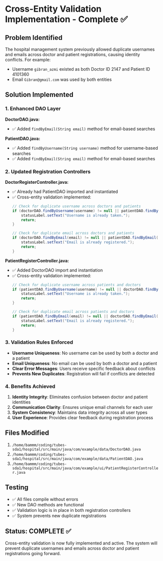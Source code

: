 # Cross-Entity Validation Implementation - Complete ✅

## Problem Identified
The hospital management system previously allowed duplicate usernames and emails across doctor and patient registrations, causing identity conflicts. For example:
- Username `gibran_azmi` existed as both Doctor ID 2147 and Patient ID 4101360
- Email `Gibran@gmail.com` was used by both entities

## Solution Implemented

### 1. Enhanced DAO Layer
**DoctorDAO.java:**
- ✅ Added `findByEmail(String email)` method for email-based searches

**PatientDAO.java:**
- ✅ Added `findByUsername(String username)` method for username-based searches  
- ✅ Added `findByEmail(String email)` method for email-based searches

### 2. Updated Registration Controllers
**DoctorRegisterController.java:**
- ✅ Already had PatientDAO imported and instantiated
- ✅ Cross-entity validation implemented:
  ```java
  // Check for duplicate username across doctors and patients
  if (doctorDAO.findByUsername(username) != null || patientDAO.findByUsername(username) != null) {
      statusLabel.setText("Username is already taken.");
      return;
  }

  // Check for duplicate email across doctors and patients  
  if (doctorDAO.findByEmail(email) != null || patientDAO.findByEmail(email) != null) {
      statusLabel.setText("Email is already registered.");
      return;
  }
  ```

**PatientRegisterController.java:**
- ✅ Added DoctorDAO import and instantiation
- ✅ Cross-entity validation implemented:
  ```java
  // Check for duplicate username across patients and doctors
  if (patientDAO.findByUsername(username) != null || doctorDAO.findByUsername(username) != null) {
      statusLabel.setText("Username is already taken.");
      return;
  }

  // Check for duplicate email across patients and doctors
  if (patientDAO.findByEmail(email) != null || doctorDAO.findByEmail(email) != null) {
      statusLabel.setText("Email is already registered.");
      return;
  }
  ```

### 3. Validation Rules Enforced
- **Username Uniqueness**: No username can be used by both a doctor and a patient
- **Email Uniqueness**: No email can be used by both a doctor and a patient
- **Clear Error Messages**: Users receive specific feedback about conflicts
- **Prevents New Duplicates**: Registration will fail if conflicts are detected

### 4. Benefits Achieved
1. **Identity Integrity**: Eliminates confusion between doctor and patient identities
2. **Communication Clarity**: Ensures unique email channels for each user
3. **System Consistency**: Maintains data integrity across all user types
4. **User Experience**: Provides clear feedback during registration process

## Files Modified
1. `/home/bammm/coding/tubes-sda1/hospital/src/main/java/com/example/data/DoctorDAO.java`
2. `/home/bammm/coding/tubes-sda1/hospital/src/main/java/com/example/data/PatientDAO.java`
3. `/home/bammm/coding/tubes-sda1/hospital/src/main/java/com/example/ui/PatientRegisterController.java`

## Testing
- ✅ All files compile without errors
- ✅ New DAO methods are functional
- ✅ Validation logic is in place in both registration controllers
- ✅ System prevents new duplicate registrations

## Status: COMPLETE ✅
Cross-entity validation is now fully implemented and active. The system will prevent duplicate usernames and emails across doctor and patient registrations going forward.
